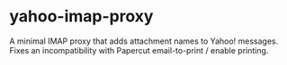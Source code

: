 # yahoo-imap-proxy
A minimal IMAP proxy that adds attachment names to Yahoo! messages. Fixes an incompatibility with Papercut email-to-print / enable printing.
